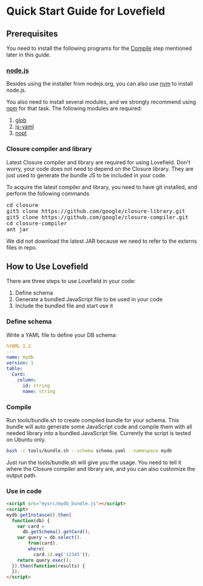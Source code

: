 # Quick Start Guide for Lovefield

## Prerequisites

You need to install the following programs for the [Compile](#compile) step mentioned later in this guide.

### [node.js](http://nodejs.org)

Besides using the installer from nodejs.org, you can also use [nvm](https://github.com/creationix/nvm) to install node.js.

You also need to install several modules, and we strongly recommend using [npm](https://www.npmjs.org) for that task. The following modules are required:

1. [glob](https://www.npmjs.org/package/glob)
2. [js-yaml](https://www.npmjs.org/package/js-yaml)
3. [nopt](https://www.npmjs.org/package/nopt)

### Closure compiler and library

Latest Closure compiler and library are required for using Lovefield. Don't worry, your code does not need to depend on the Closure library. They are just used to generate the bundle JS to be included in your code.

To acquire the latest compiler and library, you need to have git installed, and perform the following commands

<pre>
cd closure
git5 clone https://github.com/google/closure-library.git
git5 clone https://github.com/google/closure-compiler.git
cd closure-compiler
ant jar
</pre>

We did not download the latest JAR because we need to refer to the externs files in repo.

## How to Use Lovefield

There are three steps to use Lovefield in your code:

1. Define schema
2. Generate a bundled JavaScript file to be used in your code
4. Include the bundled file and start use it

### Define schema

Write a YAML file to define your DB schema:

```yaml
%YAML 1.2
---
name: mydb
version: 1
table:
  Card:
    column:
      id: string
      name: string
```

### Compile

Run tools/bundle.sh to create compiled bundle for your schema. This bundle will auto generate some JavaScript code and compile them with all needed library into a bundled JavaScript file. Currently the script is tested on Ubuntu only.

```bash
bash -c tools/bundle.sh --schema schema.yaml --namespace mydb
```

Just run the tools/bundle.sh will give you the usage. You need to tell it where the Closure compiler and library are, and you can also customize the output path.


### Use in code

```html
<script src="mysrc/mydb_bundle.js"></script>
<script>
mydb.getInstance().then(
  function(db) {
    var card =
      db.getSchema().getCard();
    var query = db.select().
        from(card).
        where(
          card.id.eq('12345'));
    return query.exec();
  }).then(function(results) {
  });
</script>
```
